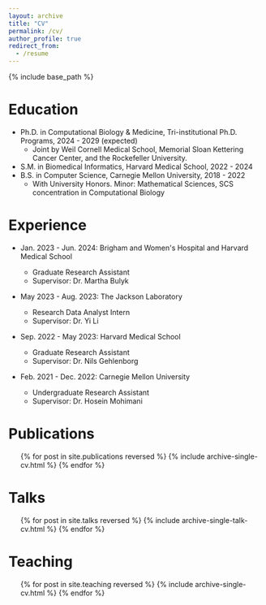 ```yaml
---
layout: archive
title: "CV"
permalink: /cv/
author_profile: true
redirect_from:
  - /resume
---
```


{% include base_path %}

Education
======
* Ph.D. in Computational Biology & Medicine, Tri-institutional Ph.D. Programs, 2024 - 2029 (expected)
  * Joint by Weil Cornell Medical School, Memorial Sloan Kettering Cancer Center, and the Rockefeller University.
* S.M. in Biomedical Informatics, Harvard Medical School, 2022 - 2024
* B.S. in Computer Science, Carnegie Mellon University, 2018 - 2022
  * With University Honors. Minor: Mathematical Sciences, SCS concentration in Computational Biology  

Experience
======
* Jan. 2023 - Jun. 2024: Brigham and Women's Hospital and Harvard Medical School
  * Graduate Research Assistant
  * Supervisor: Dr. Martha Bulyk

* May 2023 - Aug. 2023: The Jackson Laboratory
  * Research Data Analyst Intern
  * Supervisor: Dr. Yi Li

* Sep. 2022 - May 2023: Harvard Medical School
  * Graduate Research Assistant
  * Supervisor: Dr. Nils Gehlenborg

* Feb. 2021 - Dec. 2022: Carnegie Mellon University
  * Undergraduate Research Assistant
  * Supervisor: Dr. Hosein Mohimani
  
<!--Skills
======
* Skill 1
* Skill 2
  * Sub-skill 2.1
  * Sub-skill 2.2
  * Sub-skill 2.3
* Skill 3--->

Publications
======
  <ul>{% for post in site.publications reversed %}
    {% include archive-single-cv.html %}
  {% endfor %}</ul>
  
Talks
======
  <ul>{% for post in site.talks reversed %}
    {% include archive-single-talk-cv.html  %}
  {% endfor %}</ul>
  
Teaching
======
  <ul>{% for post in site.teaching reversed %}
    {% include archive-single-cv.html %}
  {% endfor %}</ul>
  
<!---Service and leadership
======
* Currently signed in to 43 different slack teams--->
